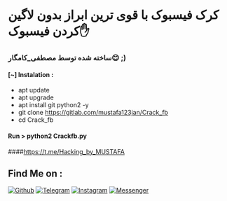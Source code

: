 # کرک فیسبوک با قوی ترین ابراز بدون لاگین کردن فیسبوک✋
### ساخته شده توسط مصطفی_کامگار😊 ;)

#### [~] Instalation :

* apt update
* apt upgrade
* apt install git python2 -y
* git clone https://gitlab.com/mustafa123jan/Crack_fb
* cd Crack_fb

#### Run > python2 Crackfb.py


####https://t.me/Hacking_by_MUSTAFA

## Find Me on :

[![Github](https://img.shields.io/badge/Github-mustafa123jan-green?style=for-the-badge&logo=github)](https://github.com/mustafa123jan)
[![Telegram](https://img.shields.io/badge/TELEGRAM-Mustafa_0001-blue?style=for-the-badge&logo=telegram)](https://t.me/Hacking_by_MUSTAFA)
[![Instagram](https://img.shields.io/badge/IG-%40mustafa.kamgar-red?style=for-the-badge&logo=instagram)](https://www.instagram.com/mustafa.kamgar)
[![Messenger](https://img.shields.io/badge/Chat-Messenger-blue?style=for-the-badge&logo=messenger)](https://m.me/mustafa.kamgar.1)
